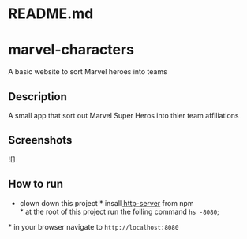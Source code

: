 # README.md

# marvel-characters
A basic website to sort Marvel heroes into teams

## Description
A small app that sort out Marvel Super Heros into thier team affiliations

## Screenshots
![]


## How to run
* clown down this project
* insall[ http-server](https://www.npmjs.com/)
from npm
* at the root of this project run the folling command `hs -8080`;

* in your browser navigate to `http://localhost:8080`
